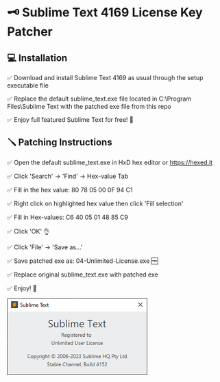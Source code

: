 
# 🗝 Sublime Text 4169 License Key Patcher 

## 💻 Installation

✅ Download and install Sublime Text 4169 as usual through the setup executable file

✅ Replace the default sublime_text.exe file located in C:\Program Files\Sublime Text with the patched exe file from this repo

✅ Enjoy full featured Sublime Text for free! 🎉

## 🪛 Patching Instructions 

✅ Open the default sublime_text.exe in HxD hex editor or https://hexed.it

✅ Click 'Search' -> 'Find' -> Hex-value Tab  

✅ Fill in the hex value: 80 78 05 00 0F 94 C1

✅ Right click on highlighted hex value then click 'Fill selection'

✅ Fill in Hex-values: C6 40 05 01 48 85 C9 

✅ Click 'OK' 👌

✅ Click 'File' -> 'Save as...' 

✅ Save patched exe as: 04-Unlimited-License.exe 🆓

✅ Replace original sublime_text.exe with patched exe

✅ Enjoy! 🥳


![alt text](https://github.com/ChathurangaBW/sublime-text-4152-license-key/blob/main/269644178-dc6b73f7-626b-481e-bbfe-1612fb1735e0.png)
